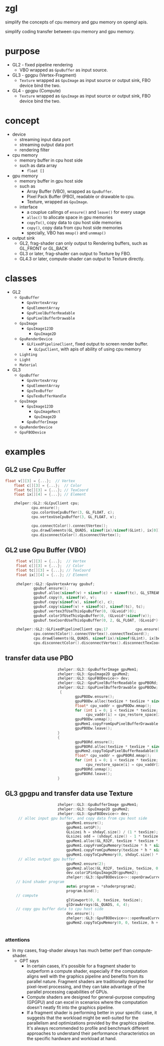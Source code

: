 # zgl
simplify the concepts of cpu memory and gpu memory on opengl apis.

simplify coding transfer between cpu memory and gpu memory.

# purpose
* GL2 - fixed pipeline rendering
  * VBO wrapped as `GpuBuffer` as input source.
* GL3 - gpgpu (Vertex-Fragment)
  * `Texture` wrapped as `GpuImage` as input source or output sink, FBO device bind the two.
* GL4 - gpgpu (Compute)
  * `Texture` wrapped as `GpuImage` as input source or output sink, FBO device bind the two.
  
# concept
* device
  * streaming input data port
  * streaming output data port
  * rendering filter 
* cpu memory
  * memory buffer in cpu host side
  * such as data array
    * `float []`
* gpu memory
  * memory buffer in gpu host side
  * such as
    * Array Buffer (VBO), wrapped as `GpuBuffer`.
    * Pixel Pack Buffer (PBO), readable or drawable to cpu.
    * Texture, wrapped as `GpuImage`.
  * interface
    * a couplue callings of `ensure()` and `leave()` for every usage
    * `alloc()` to allocate space in gpu memories
    * `copyTo()`, copy data to cpu host side memories 
    * `copy()`, copy data from cpu host side memories
    * specially, VBO has `mmap()` and `unmmap()`
* output sink
  * GL2, frag-shader can only output to Rendering buffers, such as GL_FRONT or GL_BACK
  * GL3 or later, frag-shader can output to Texture by FBO.
  * GL4.3 or later, compute-shader can output to Texture directly.

# classes
* GL2
  * `GpuBuffer`
    * `GpuVertexArray`
    * `GpuElementArray`
    * `GpuPixelBufferReadable`
    * `GpuPixelBufferDrawable`
  * `GpuImage`
    * `GpuImage123D`
      * `GpuImage2D`
  * `GpuRenderDevice`
    * `GLFixedPipelineClient`, fixed output to screen render buffer.
      * `GLCpuClient`, with apis of ability of using cpu memory
  * `Lighting`
  * `Light`
  * `Material`
* GL3
  * `GpuBuffer`
    * `GpuVertexArray`
    * `GpuElementArray`
    * `GpuTexBuffer`
    * `GpuTexBufferHandle`
  * `GpuImage`
    * `GpuImage123D`
      * `GpuImageRect`
      * `GpuImage2D`
    * `GpuBufferImage`
  * `GpuRenderDevice`
  * `GpuFBODevice`

# examples
## GL2 use Cpu Buffer
```c++
float v[][3] = {...};  // Vertex
    float c[][3] = {...};  // Color
    float tc[][3] = {...}; // TexCoord
    float ix[][4] = {...}; // Element

    zhelper::GL2::GLCpuClient cpu;
            cpu.ensure();
            cpu.colorUseCpuBuffer(3, GL_FLOAT, c);
            cpu.vertexUseCpuBuffer(3, GL_FLOAT, v);

            cpu.connectColor().connectVertex();
            cpu.drawElements(GL_QUADS, sizeof(ix)/sizeof(GLint), ix[0]);
            cpu.disconnectColor().disconnectVertex();
```

## GL2 use Gpu Buffer (VBO)
```c++
     float v[][3] = {...};  // Vertex
     float c[][3] = {...};  // Color
     float tc[][3] = {...}; // TexCoord
     float ix[][4] = {...}; // Element
   
     zhelper::GL2::GpuVertexArray gpubuf;
             gpubuf.ensure();
             gpubuf.alloc(sizeof(v) + sizeof(c) + sizeof(tc), GL_STREAM_DRAW);
             gpubuf.copy(0, sizeof(v), v);
             gpubuf.copy(sizeof(v), sizeof(c), c);
             gpubuf.copy(sizeof(v) + sizeof(c), sizeof(tc), tc);
             gpubuf.vertex3fUseThisGpuBuffer(0, (GLvoid*)0);
             gpubuf.color3fUseThisGpuBuffer(0, (GLvoid*)sizeof(v));
             gpubuf.texCoordUseThisGpuBuffer(0, 2, GL_FLOAT, (GLvoid*)(sizeof(v) + sizeof(c)));
 
     zhelper::GL2::GLFixedPipelineClient cpu;17　　　　　　　 cpu.ensure();
             cpu.connectColor().connectVertex().connectTexCoord();
             cpu.drawElements(GL_QUADS, sizeof(ix)/sizeof(GLint), ix[begin]);
             cpu.disconnectColor().disconnectVertex().disconnectTexCoord();
```

## transfer data use PBO
```c++
                        zhelper::GL3::GpuBufferImage gpuMem1;
                        zhelper::GL3::GpuImage2D gpuMem2;
                        zhelper::GL3::GpuFBODevice<> dev;
                        zhelper::GL2::GpuPixelBufferReadable gpuPBORd;
                        zhelper::GL2::GpuPixelBufferDrawable gpuPBODw;
                         {
                                gpuPBODw.ensure();
                                gpuPBODw.alloc(texSize * texSize * sizeof(float), GL_STATIC_DRAW);
                                float* cpu_vaddr = gpuPBODw.mmap();
                                for (int i = 0; i < texSize * texSize; ++i)
                                     cpu_vaddr[i] = cpu_restore_space[i];
                                gpuPBODw.unmap();
                                gpuMem1.copyFromGpuPixelBufferDrawable(0, 0, texSize, h + 1, GL_RED, GL_FLOAT, 0);
                                gpuPBODw.leave();
                        }
                        {
                                gpuPBORd.ensure();
                                gpuPBORd.alloc(texSize * texSize * sizeof(float), GL_STATIC_DRAW);
                                gpuMem2.copyToGpuPixelBufferReadable(0, 0, texSize, h + 1, GL_RED, GL_FLOAT, 0);
                                float* cpu_vaddr = gpuPBORd.mmap();
                                for (int i = 0; i < texSize * texSize; ++i)
                                     cpu_restore_space[i] = cpu_vaddr[i];
                                gpuPBORd.unmap();
                                gpuPBORd.leave();
                        }
```

## GL3 gpgpu and transfer data use Texture
```c++
                        zhelper::GL3::GpuBufferImage gpuMem1;
                        zhelper::GL3::GpuImage2D gpuMem2;
                        zhelper::GL3::GpuFBODevice<> dev;
      // alloc input gpu buffer, and copy data from cpu host side
                            gpuMem1.ensure();
                            gpuMem1.setGP();
                            GLsizei h = shdayC.size() / (1 * texSize);
                            GLsizei odd = (shdayC.size() - 1 * texSize * h) / 1;
                            gpuMem1.alloc(GL_R32F, texSize * texSize * sizeof(float), (const GLvoid*)0);
                            gpuMem1.copyFromCpuMemory(texSize * h * sizeof(shdayC.front()), shdayC.data());
                            gpuMem1.copyFromCpuMemory(texSize * h * sizeof(shdayC.front()), odd * sizeof(shdayC.front()), shdayC.data() + texSize * h);
                            gpuMem1.copyToCpuMemory(0, shdayC.size() * sizeof(shdayC.front()), readbuf.data());
      // alloc output gpu buffer
                            gpuMem2.ensure(2);
                            gpuMem2.alloc(GL_R32F, texSize, texSize, 0, GL_RED, GL_FLOAT, 0);
                            dev.color1PinGpuImage2D(gpuMem2);
                            zhelper::GL3::GpuFBODevice<>::openDrawCurrentFBO(1);
     // bind shader program
                            auto& program = *shaderprogram2;
                            program.bind();
     // compute
                            glViewport(0, 0, texSize, texSize);
                            glDrawArrays(GL_QUADS, 4, 4);
     // copy gpu buffer data to cpu host side
                            dev.ensure();
                            zhelper::GL3::GpuFBODevice<>::openReadCurrentFBO(1);
                            gpuMem2.copyToCpuMemory(0, 0, texSize, h + 1, GL_RED, GL_FLOAT, readbuf.data() + 2*shdayC.size());
                            
```
### attentions
* In my cases, frag-shader always has much better perf than compute-shader.
  * GPT says 
    * In certain cases, it's possible for a fragment shader to outperform a compute shader, especially if the computation aligns well with the graphics pipeline and benefits from its parallel nature. Fragment shaders are traditionally designed for pixel-level processing, and they can take advantage of the parallel processing capabilities of GPUs.
    * Compute shaders are designed for general-purpose computing (GPGPU) and can excel in scenarios where the computation doesn't neatly fit into the graphics pipeline.
    * If a fragment shader is performing better in your specific case, it suggests that the workload might be well-suited for the parallelism and optimizations provided by the graphics pipeline. It's always recommended to profile and benchmark different approaches to understand their performance characteristics on the specific hardware and workload at hand.
